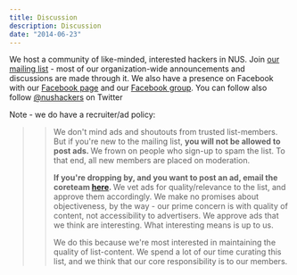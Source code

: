 ```yaml
---
title: Discussion
description: Discussion
date: "2014-06-23"
---
```


We host a community of like-minded, interested hackers in NUS. Join <a href="https://groups.google.com/forum/?fromgroups#!forum/nushackers">our mailing list</a> - most of our organization-wide announcements and discussions are made through it. We also have a presence on Facebook with our <a href='https://www.facebook.com/NUSHackers'>Facebook page</a> and our <a href='https://www.facebook.com/groups/465345730232669/'>Facebook group</a>. You can follow also follow <a href="https://twitter.com/nushackers">@nushackers</a> on Twitter

Note - we do have a recruiter/ad policy:
<blockquote>
<blockquote>We don't mind ads and shoutouts from trusted list-members. But if you're new to the mailing list, <strong>you will not be allowed to post ads. </strong>We frown on people who sign-up to spam the list. To that end, all new members are placed on moderation.

<strong>If you're dropping by, and you want to post an ad, email the coreteam <a href="/contact/">here</a>. </strong>We vet ads for quality/relevance to the list, and approve them accordingly. We make no promises about objectiveness, by the way - our prime concern is with quality of content, not accessibility to advertisers. We approve ads that we think are interesting. What interesting means is up to us.

We do this because we're most interested in maintaining the quality of list-content. We spend a lot of our time curating this list, and we think that our core responsibility is to our members.</blockquote>
</blockquote>
